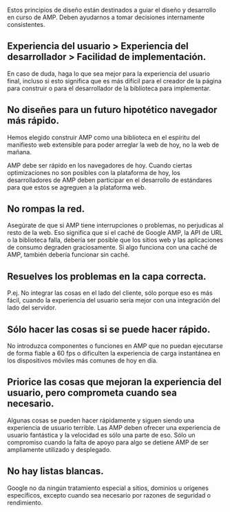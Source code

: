 Estos principios de diseño están destinados a guiar el diseño y desarrollo en curso de AMP.
Deben ayudarnos a tomar decisiones internamente consistentes.

## Experiencia del usuario > Experiencia del desarrollador > Facilidad de implementación.
En caso de duda, haga lo que sea mejor para la experiencia del usuario final, incluso si esto significa que es más difícil para el creador de la página para construir
o para el desarrollador de la biblioteca para implementar.

## No diseñes para un futuro hipotético navegador más rápido.
Hemos elegido construir AMP como una biblioteca en el espíritu del manifiesto web extensible para poder arreglar la web de hoy, no la web de mañana.

AMP debe ser rápido en los navegadores de hoy. Cuando ciertas optimizaciones no son posibles con la plataforma de hoy,
los desarrolladores de AMP deben participar en el desarrollo de estándares para que estos se agreguen a la plataforma web.

## No rompas la red.
Asegúrate de que si AMP tiene interrupciones o problemas, no perjudicas al resto de la web.
Eso significa que si el caché de Google AMP, la API de URL o la biblioteca falla,
debería ser posible que los sitios web y las aplicaciones de consumo degraden graciosamente. Si algo funciona con una caché de AMP, también debería funcionar sin caché.

## Resuelves los problemas en la capa correcta.
P.ej. No integrar las cosas en el lado del cliente, sólo porque eso es más fácil, cuando la experiencia del usuario sería mejor con una integración del lado del servidor.

## Sólo hacer las cosas si se puede hacer rápido.
No introduzca componentes o funciones en AMP que no puedan ejecutarse de forma fiable a 60 fps o dificulten la experiencia de carga instantánea en los dispositivos móviles más comunes de hoy en día.

## Priorice las cosas que mejoran la experiencia del usuario, pero comprometa cuando sea necesario.
Algunas cosas se pueden hacer rápidamente y siguen siendo una experiencia de usuario terrible. Las AMP deben ofrecer una experiencia de usuario fantástica
y la velocidad es sólo una parte de eso. Sólo un compromiso cuando la falta de apoyo para algo se detiene AMP de ser ampliamente utilizado y desplegado.

## No hay listas blancas.
Google no da ningún tratamiento especial a sitios, dominios u orígenes específicos, excepto cuando sea necesario por razones de seguridad o rendimiento.
